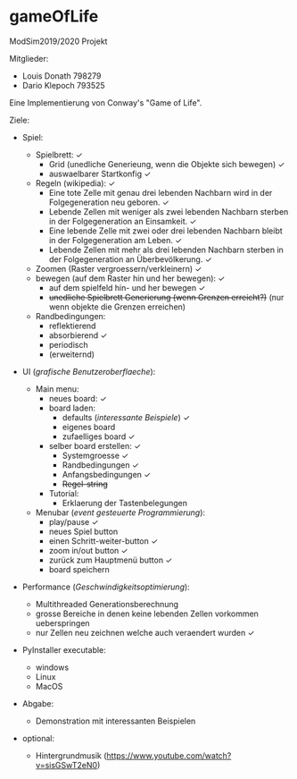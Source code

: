 # gameOfLife

ModSim2019/2020 Projekt

Mitglieder:
* Louis Donath 798279
* Dario Klepoch 793525


Eine Implementierung von Conway's "Game of Life".

Ziele:

* Spiel:
    * Spielbrett: ✓
        * Grid (unedliche Generieung, wenn die Objekte sich bewegen) ✓
        * auswaelbarer Startkonfig ✓
    * Regeln (wikipedia): ✓
        * Eine tote Zelle mit genau drei lebenden Nachbarn wird in der Folgegeneration neu geboren. ✓
        * Lebende Zellen mit weniger als zwei lebenden Nachbarn sterben in der Folgegeneration an Einsamkeit. ✓
        * Eine lebende Zelle mit zwei oder drei lebenden Nachbarn bleibt in der Folgegeneration am Leben. ✓
        * Lebende Zellen mit mehr als drei lebenden Nachbarn sterben in der Folgegeneration an Überbevölkerung. ✓
    * Zoomen (Raster vergroessern/verkleinern) ✓
    * bewegen (auf dem Raster hin und her bewegen): ✓
        * auf dem spielfeld hin- und her bewegen ✓
        * ~~unedliche Spielbrett Generierung (wenn Grenzen erreicht?)~~ (nur wenn objekte die Grenzen erreichen)
    * Randbedingungen:
        * reflektierend
        * absorbierend ✓
        * periodisch
        * (erweiternd)

* UI (_grafische Benutzeroberflaeche_):
    * Main menu:
        * neues board:   ✓
        * board laden:
            * defaults (_interessante Beispiele_) ✓
            * eigenes board
            * zufaelliges board         ✓
        * selber board erstellen:  ✓
            * Systemgroesse ✓
            * Randbedingungen ✓
            * Anfangsbedingungen  ✓
            * ~~Regel-string~~
        * Tutorial:
            * Erklaerung der Tastenbelegungen
    * Menubar (_event gesteuerte Programmierung_):
        * play/pause ✓
        * neues Spiel button 
        * einen Schritt-weiter-button ✓
        * zoom in/out button ✓
        * zurück zum Hauptmenü button ✓
        * board speichern
 
* Performance (_Geschwindigkeitsoptimierung_):
    * Multithreaded Generationsberechnung
    * grosse Bereiche in denen keine lebenden Zellen vorkommen ueberspringen
    * nur Zellen neu zeichnen welche auch veraendert wurden ✓
 
* PyInstaller executable:
    * windows
    * Linux 
    * MacOS
     
* Abgabe:
    * Demonstration mit interessanten Beispielen
    
* optional:
    * Hintergrundmusik (https://www.youtube.com/watch?v=sisGSwT2eN0)
